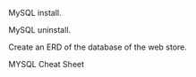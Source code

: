 MySQL install.

MySQL uninstall.

Create an ERD of the database of the web store.

MYSQL Cheat Sheet

